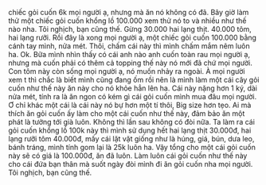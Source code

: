 chiếc gỏi cuốn 6k mọi người ạ, nhưng mà ăn nó không có đã. Bây giờ làm thử một chiếc gỏi cuốn khổng lồ 100.000 xem thử nó to và nhiều như thế nào nha. Tôi nghịch, bạn cũng thế. Gừng 30.000 hai lạng thịt. 40.000 tôm, hai lạng rưỡi. 
Rồi đây là xong mọi người ạ, một chiếc gỏi cuốn 100.000 bằng cánh tay mình, nửa mét. Thôi, chấm cái này thì mình chấm mắm nêm luôn ha. Ok. Bữa mình nhìn thấy có cái anh nào anh cuốn toàn rau mọi người ạ, nhưng mà cuốn phải có thêm cả topping thế này nó mới đã chứ mọi người. Con tôm này còn sống mọi người ạ, nó muốn nhảy ra ngoài. À mọi người xem t thì chắc là biết mình cũng đang ốm rồi nên là mình làm một cái cây gỏi cuốn như thế này ăn này cho nó khỏe hẳn lên ha. Cái này nặng hơn 1 ký, dài nửa mét, tính ra là ăn ngon có kém gì cái gỏi cuốn mình mua đâu mọi người. Ơ chỉ khác một cái là cái này nó bự hơn một tí thôi, Big size hơn tẹo. Ai mà thích ăn gỏi cuốn ấy làm cho một cái cuốn như thế này, đảm bảo ăn một phát là tưởng tới già luôn. Không thì lần sau không có đòi nữa. Ta làm ra cái gỏi cuốn khổng lồ 100k này thì mình sử dụng hết hai lạng thịt 30.000đ, hai lạng rưỡi tôm 40.000đ, mấy cái lặt vặt giống như là húng, giá, bún, dưa leo, bánh tráng, mình tính gom lại là 25k luôn ha. Vậy tổng cho một cái gỏi cuốn này sẽ có giá là 100.000đ, ăn đã luôn. Làm luôn cái gỏi cuốn như thế này cho cái đứa bạn thân mà suốt ngày đòi mình đi ăn gỏi cuốn nha mọi người. Tôi nghịch, bạn cũng thế.